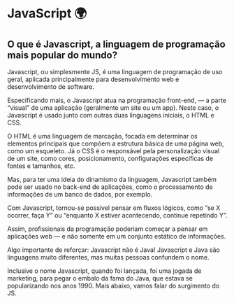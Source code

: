 # JavaScript :earth_africa:


## O que é Javascript, a linguagem de programação mais popular do mundo?



Javascript, ou simplesmente JS, é uma linguagem de programação de uso geral, aplicada principalmente para desenvolvimento web e desenvolvimento de software.

Especificando mais, o Javascript atua na programação front-end, — a parte “visual” de uma aplicação (geralmente um site ou um app). Neste caso, o Javascript é usado junto com outras duas linguagens iniciais, o HTML e CSS.

O HTML é uma linguagem de marcação, focada em determinar os elementos principais que compõem a estrutura básica de uma página web, como um esqueleto. Já o CSS é o responsável pela personalização visual de um site, como cores, posicionamento, configurações específicas de fontes e tamanhos, etc.

Mas, para ter uma ideia do dinamismo da linguagem, Javascript também pode ser usado no back-end de aplicações, como o processamento de informações de um banco de dados, por exemplo.

Com Javascript, tornou-se possível pensar em fluxos lógicos, como “se X ocorrer, faça Y” ou “enquanto X estiver acontecendo, continue repetindo Y”.

Assim, profissionais da programação poderiam começar a pensar em aplicações web — e não somente em um conjunto estático de informações.

Algo importante de reforçar: Javascript não é Java! Javascript e Java são linguagens muito diferentes, mas muitas pessoas confundem o nome.

Inclusive o nome Javascript, quando foi lançada, foi uma jogada de marketing, para pegar o embalo da fama do Java, que estava se popularizando nos anos 1990. Mais abaixo, vamos falar do surgimento do JS.
